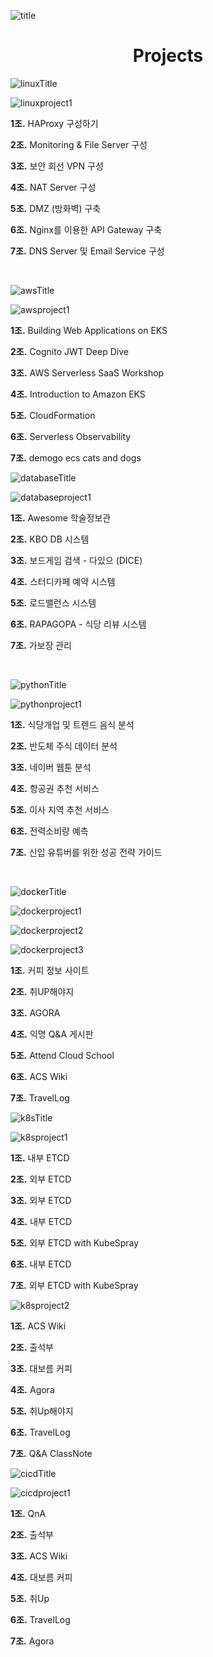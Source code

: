 <!-- 소개  -->

![title](https://capsule-render.vercel.app/api?type=waving&height=400&text=AWS%20Cloud%20School%204기&fontAlign=50&fontAlignY=40&color=timeGradient&desc=2024-01-16%20~%202024-07-31)

<!-- AWS Cloud School 과정 -->

<h1 align="center"> Projects </h1>

![linuxTitle](https://capsule-render-theta.vercel.app/api?type=rect&height=70&text=Linux%20Project&color=FCC624&fontSize=30&fontAlign=17&fontColor=544E28)

![linuxproject1](https://capsule-render-theta.vercel.app/api?type=transparent&height=100&text=%20VM과%20함께하는%20서버%20구축%20프로젝트%20%20%20%20%20%20%20%20%20%20%20%20&textBg=true&textBgColor=183A61&fontSize=25&fontColor=F2FAEB&fontAlign=26)

**1조.** HAProxy 구성하기

**2조.** Monitoring & File Server 구성

**3조.** 보안 회선 VPN 구성

**4조.** NAT Server 구성

**5조.** DMZ (방화벽) 구축

**6조.** Nginx를 이용한 API Gateway 구축

**7조.** DNS Server 및 Email Service 구성

<br>

![awsTitle](https://capsule-render-theta.vercel.app/api?type=rect&height=70&text=%20AWS%20Workshop%20Project&color=FF9900&fontSize=30&fontAlign=25)

![awsproject1](https://capsule-render-theta.vercel.app/api?type=transparent&height=100&text=%20AWS%20찍먹%20프로젝트%20%20%20%20%20%20%20%20&textBg=true&textBgColor=E7157B&fontSize=25&fontColor=F2FAEB&fontAlign=18)

**1조.** Building Web Applications on EKS

**2조.** Cognito JWT Deep Dive

**3조.** AWS Serverless SaaS Workshop

**4조.** Introduction to Amazon EKS

**5조.** CloudFormation

**6조.** Serverless Observability

**7조.** demogo ecs cats and dogs

![databaseTitle](https://capsule-render-theta.vercel.app/api?type=rect&height=70&text=Databse%20Project&color=569A31&fontSize=30&fontAlign=19&fontColor=F2FAEB)

![databaseproject1](https://capsule-render-theta.vercel.app/api?type=transparent&height=100&text=%20DB와%20애플리케이션%20연동%20프로젝트%20%20%20%20%20%20%20%20%20%20%20%20&textBg=true&textBgColor=4479A1&fontSize=25&fontColor=F2FAEB&fontAlign=26)

**1조.** Awesome 학술정보관

**2조.** KBO DB 시스템

**3조.** 보드게임 검색 - 다있으 (DICE)

**4조.** 스터디카페 예약 시스템

**5조.** 로드밸런스 시스템

**6조.** RAPAGOPA - 식당 리뷰 시스템

**7조.** 가보장 관리

<br>

![pythonTitle](https://capsule-render-theta.vercel.app/api?type=rect&height=70&text=Python%20Project&color=3776AB&fontSize=30&fontAlign=18&fontColor=F2FAEB)

![pythonproject1](https://capsule-render-theta.vercel.app/api?type=transparent&height=100&text=%20Python과%20함께하는%20데이터분석%20프로젝트%20%20%20%20%20%20%20%20%20%20%20%20&textBg=true&textBgColor=150458&fontSize=25&fontColor=F2FAEB&fontAlign=30)

**1조.** 식당개업 및 트렌드 음식 분석

**2조.** 반도체 주식 데이터 분석

**3조.** 네이버 웹툰 분석

**4조.** 항공권 추천 서비스

**5조.** 이사 지역 추천 서비스

**6조.** 전력소비량 예측

**7조.** 신입 유튜버를 위한 성공 전략 가이드

<br>

![dockerTitle](https://capsule-render-theta.vercel.app/api?type=rect&height=70&text=%20Docker%20Project&color=2496ED&fontSize=30&fontAlign=20&fontColor=F2FAEB)

![dockerproject1](https://capsule-render-theta.vercel.app/api?type=transparent&height=100&text=%20HaProxy%20with%20keepAlived%20프로젝트%20%20%20%20%20%20%20&textBg=true&textBgColor=AC6199&fontSize=25&fontColor=F2FAEB&fontAlign=31)

![dockerproject2](https://capsule-render-theta.vercel.app/api?type=transparent&height=100&text=%20Private%20docker%20registry%20프로젝트%20%20%20%20%20%20&textBg=true&textBgColor=60B932&fontSize=25&fontColor=F2FAEB&fontAlign=30)

![dockerproject3](https://capsule-render-theta.vercel.app/api?type=transparent&height=100&text=%20Docker와%20함께하는%20애플리케이션%20배포%20프로젝트%20%20%20%20%20%20%20%20%20%20%20%20%20%20%20&textBg=true&textBgColor=4285F4&fontSize=25&fontColor=F2FAEB&fontAlign=36)

**1조.** 커피 정보 사이트

**2조.** 취UP해야지

**3조.** AGORA

**4조.** 익명 Q&A 게시판

**5조.** Attend Cloud School

**6조.** ACS Wiki

**7조.** TravelLog

![k8sTitle](https://capsule-render-theta.vercel.app/api?type=rect&height=70&text=%20Kubernetes%20Project&color=2496ED&fontSize=30&fontAlign=22&fontColor=F2FAEB)

![k8sproject1](https://capsule-render-theta.vercel.app/api?type=transparent&height=100&text=%20etcd%20파헤쳐보기%20프로젝트%20%20%20%20%20%20%20%20&textBg=true&textBgColor=419EDA&fontSize=25&fontColor=F2FAEB&fontAlign=22)

**1조.** 내부 ETCD

**2조.** 외부 ETCD

**3조.** 외부 ETCD

**4조.** 내부 ETCD

**5조.** 외부 ETCD with KubeSpray

**6조.** 내부 ETCD

**7조.** 외부 ETCD with KubeSpray

![k8sproject2](https://capsule-render-theta.vercel.app/api?type=transparent&height=100&text=%20k8s와%20함께하는%20애플리케이션%20배포%20프로젝트%20%20%20%20%20%20%20%20%20%20%20%20%20&textBg=true&textBgColor=0079C1&fontSize=25&fontColor=F2FAEB&fontAlign=32)

**1조.** ACS Wiki

**2조.** 출석부

**3조.** 대보름 커피

**4조.** Agora

**5조.** 취Up해야지

**6조.** TravelLog

**7조.** Q&A ClassNote

![cicdTitle](https://capsule-render-theta.vercel.app/api?type=rect&height=70&text=%20CI/CD%20Project&color=2088FF&fontSize=30&fontAlign=17&fontColor=F2FAEB)

![cicdproject1](https://capsule-render-theta.vercel.app/api?type=transparent&height=100&text=%20CI/CD와%20함께하는%20애플리케이션%20배포%20프로젝트%20%20%20%20%20%20%20%20%20%20%20%20%20&textBg=true&textBgColor=EF7B4D&fontSize=25&fontColor=F2FAEB&fontAlign=33)

**1조.** QnA

**2조.** 출석부

**3조.** ACS Wiki

**4조.** 대보름 커피

**5조.** 취Up

**6조.** TravelLog

**7조.** Agora
